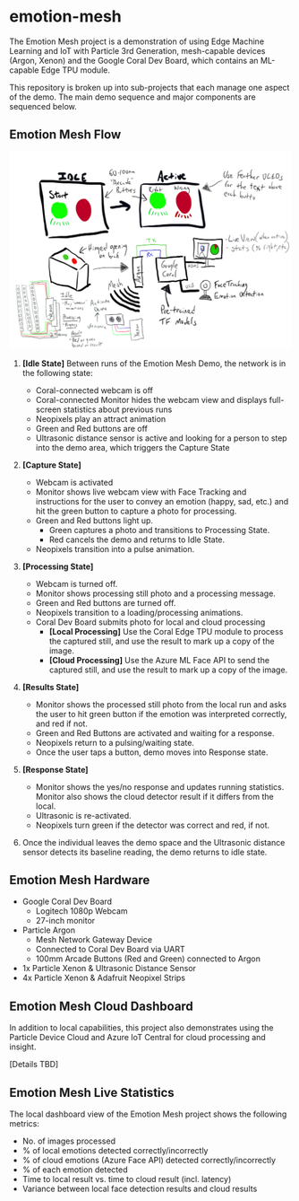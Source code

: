 # emotion-mesh

The Emotion Mesh project is a demonstration of using Edge Machine Learning and IoT with Particle 3rd Generation, mesh-capable devices (Argon, Xenon) and the Google Coral Dev Board, which contains an ML-capable Edge TPU module.

This repository is broken up into sub-projects that each manage one aspect of the demo. The main demo sequence and major components are sequenced below.

## Emotion Mesh Flow

![](/assets/EmotionMesh.png)

1. **[Idle State]** Between runs of the Emotion Mesh Demo, the network is in the following state:
    - Coral-connected webcam is off
    - Coral-connected Monitor hides the webcam view and displays full-screen statistics about previous runs
    - Neopixels play an attract animation
    - Green and Red buttons are off
    - Ultrasonic distance sensor is active and looking for a person to step into the demo area, which triggers the Capture State

2. **[Capture State]**
    - Webcam is activated
    - Monitor shows live webcam view with Face Tracking and instructions for the user to convey an emotion (happy, sad, etc.) and hit the green button to capture a photo for processing.
    - Green and Red buttons light up.
      - Green captures a photo and transitions to Processing State.
      - Red cancels the demo and returns to Idle State.
    - Neopixels transition into a pulse animation.

3. **[Processing State]**
    - Webcam is turned off.
    - Monitor shows processing still photo and a processing message.
    - Green and Red buttons are turned off.
    - Neopixels transition to a loading/processing animations.
    - Coral Dev Board submits photo for local and cloud processing
      - **[Local Processing]** Use the Coral Edge TPU module to process the captured still, and use the result to mark up a copy of the image.
      - **[Cloud Processing]** Use the Azure ML Face API to send the captured still, and use the result to mark up a copy of the image. 

4. **[Results State]**
    - Monitor shows the processed still photo from the local run and asks the user to hit green button if the emotion was interpreted correctly, and red if not. 
    - Green and Red Buttons are activated and waiting for a response.
    - Neopixels return to a pulsing/waiting state.
    - Once the user taps a button, demo moves into Response state.

5. **[Response State]**
    - Monitor shows the yes/no response and updates running statistics. Monitor also shows the cloud detector result if it differs from the local. 
    - Ultrasonic is re-activated.
    - Neopixels turn green if the detector was correct and red, if not.

6. Once the individual leaves the demo space and the Ultrasonic distance sensor detects its baseline reading, the demo returns to idle state.

## Emotion Mesh Hardware

- Google Coral Dev Board
  - Logitech 1080p Webcam
  - 27-inch monitor
- Particle Argon
  - Mesh Network Gateway Device
  - Connected to Coral Dev Board via UART
  - 100mm Arcade Buttons (Red and Green) connected to Argon
- 1x Particle Xenon & Ultrasonic Distance Sensor
- 4x Particle Xenon & Adafruit Neopixel Strips

## Emotion Mesh Cloud Dashboard

In addition to local capabilities, this project also demonstrates using the Particle Device Cloud and Azure IoT Central for cloud processing and insight. 

[Details TBD]

## Emotion Mesh Live Statistics

The local dashboard view of the Emotion Mesh project shows the following metrics:

- No. of images processed
- % of local emotions detected correctly/incorrectly
- % of cloud emotions (Azure Face API) detected correctly/incorrectly
- % of each emotion detected
- Time to local result vs. time to cloud result (incl. latency)
- Variance between local face detection results and cloud results